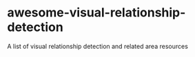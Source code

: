 # awesome-visual-relationship-detection
A list of visual relationship detection and related area resources 
